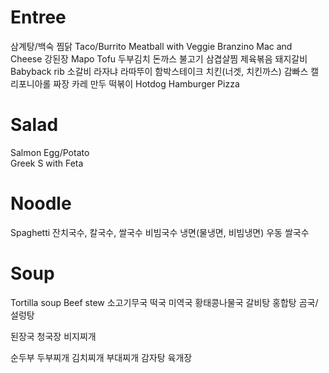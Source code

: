 # Entree
삼계탕/백숙
찜닭
Taco/Burrito
Meatball with Veggie
Branzino 
Mac and Cheese
강된장
Mapo Tofu 
두부김치
돈까스
불고기
삼겹살찜
제육볶음
돼지갈비
Babyback rib
소갈비
라자냐
라따뚜이
함박스테이크
치킨(너겟, 치킨까스)
감빠스
캘리포니아롤
짜장
카레
만두
떡볶이 
Hotdog
Hamburger
Pizza 

# Salad
Salmon
Egg/Potato  
Greek S with Feta 

# Noodle 
Spaghetti 
잔치국수, 칼국수, 쌀국수
비빔국수
냉면(물냉면, 비빔냉면)
우동
쌀국수

# Soup
Tortilla soup
Beef stew
소고기무국
떡국
미역국
황태콩나물국
갈비탕
홍합탕
곰국/설렁탕

된장국
청국장
비지찌개

순두부
두부찌개
김치찌개
부대찌개
감자탕
육개장